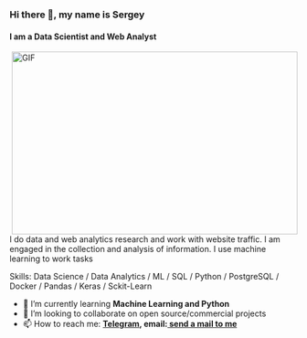 ### Hi there 👋, my name is Sergey
#### I am a Data Scientist and Web Analyst
<img align="right" alt="GIF" src="https://github.com/abhisheknaiidu/abhisheknaiidu/blob/master/code.gif?raw=true" width="500" height="320" />
I do data and web analytics research and work with website traffic. I am engaged in the collection and analysis of information. I use machine learning to work tasks

Skills: Data Science / Data Analytics / ML / SQL / Python / PostgreSQL / Docker / Pandas / Keras / Sckit-Learn

- 🌱 I’m currently learning **Machine Learning and Python** 
- 👯 I’m looking to collaborate on open source/commercial projects 
- 📫 How to reach me: **[Telegram](https://t.me/Sergey_K99), email:<a href="mailto:kusin99@gmail.com"> send a mail to me</a>** 




